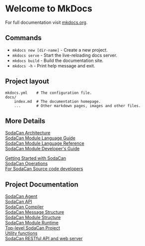# Welcome to MkDocs

For full documentation visit [mkdocs.org](https://www.mkdocs.org).

## Commands

* `mkdocs new [dir-name]` - Create a new project.
* `mkdocs serve` - Start the live-reloading docs server.
* `mkdocs build` - Build the documentation site.
* `mkdocs -h` - Print help message and exit.

## Project layout

    mkdocs.yml    # The configuration file.
    docs/
        index.md  # The documentation homepage.
        ...       # Other markdown pages, images and other files.
## More Details

<a href="architecture.md">SodaCan Architecture</a><br/>
<a href="languageGuide.md">SodaCan Module Language Guide</a><br/>
<a href="languageReference.md">SodaCan Module Language Reference</a><br/>
<a href="developer.md">SodaCan Module Developer's Guide</a><br/>

<a href="gettingStarted.md">Getting Started with SodaCan</a><br/>
<a href="operations.md">SodaCan Operations</a><br/>
<a href="internals.md">For SodaCan Source code developers</a><br/>

## Project Documentation

<a href="../agent/README.md">SodaCan Agent</a><br/>
<a href="../api/README.md">SodaCan API</a><br/>
<a href="../compiler/README.md">SodaCan Compiler</a><br/>
<a href="../message/README.md">SodaCan Message Structure</a><br/>
<a href="../module/README.md">SodaCan Module Structure</a><br/>
<a href="../runtime/README.md">SodaCan Module Runtime</a><br/>
<a href="../sodacan/README.md">Top-level SodaCan Project</a><br/>
<a href="../utility/README.md">Utility functions</a><br/>
<a href="../webserver/README.md">SodaCan RESTful API and web server</a><br/>
        